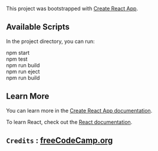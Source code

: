 This project was bootstrapped with [Create React App](https://github.com/facebook/create-react-app).

## Available Scripts

In the project directory, you can run:

npm start</br>
npm test</br>
npm run build</br>
npm run eject</br>
npm run build

## Learn More

You can learn more in the [Create React App documentation](https://facebook.github.io/create-react-app/docs/getting-started).

To learn React, check out the [React documentation](https://reactjs.org/).

## `Credits` : [freeCodeCamp.org](https://www.youtube.com/channel/UC8butISFwT-Wl7EV0hUK0BQ)
